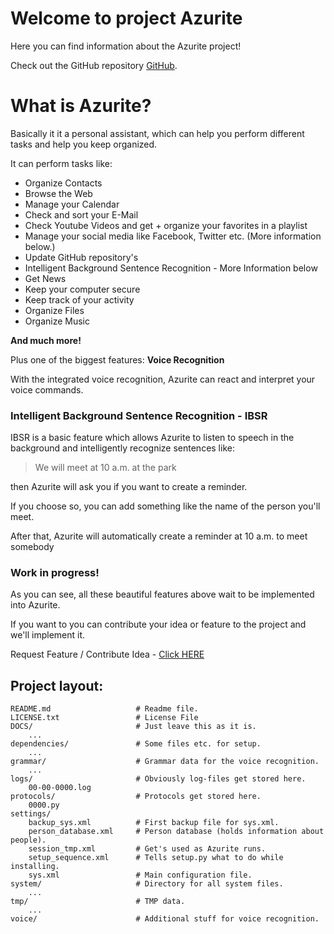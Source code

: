 # Welcome to project Azurite

Here you can find information about the Azurite project!

Check out the GitHub repository [GitHub](https://github.com/Red-C0der/Azurite).

# What is Azurite?

Basically it it a personal assistant, which can help you perform different tasks and help you keep organized.

It can perform tasks like:

- Organize Contacts
- Browse the Web
- Manage your Calendar
- Check and sort your E-Mail
- Check Youtube Videos and get + organize your favorites in a playlist
- Manage your social media like Facebook, Twitter etc. (More information below.)
- Update GitHub repository's
- Intelligent Background Sentence Recognition - More Information below
- Get News
- Keep your computer secure
- Keep track of your activity
- Organize Files
- Organize Music

**And much more!**

Plus one of the biggest features: **Voice Recognition**

With the integrated voice recognition, Azurite can react and interpret your voice commands.

### Intelligent Background Sentence Recognition - IBSR
IBSR is a basic feature which allows Azurite to listen to speech in the background and intelligently recognize sentences like: 
> We will meet at 10 a.m. at the park

then Azurite will ask you if you want to create a reminder.

If you choose so, you can add something like the name of the person you'll meet.

After that, Azurite will automatically create a reminder at 10 a.m. to meet somebody

### Work in progress!

As you can see, all these beautiful features above wait to be implemented into Azurite.

If you want to you can contribute your idea or feature to the project and we'll implement it.

Request Feature / Contribute Idea - [Click HERE](https://github.com/Red-C0der/Project-Azurite/wiki/Request-Feature)

## Project layout:

    README.md                   # Readme file.
    LICENSE.txt                 # License File
    DOCS/                       # Just leave this as it is.
        ...
    dependencies/               # Some files etc. for setup.
        ...
    grammar/                    # Grammar data for the voice recognition.
        ...
    logs/                       # Obviously log-files get stored here.
        00-00-0000.log
    protocols/                  # Protocols get stored here.
        0000.py
    settings/
        backup_sys.xml          # First backup file for sys.xml.
        person_database.xml     # Person database (holds information about people).
        session_tmp.xml         # Get's used as Azurite runs.
        setup_sequence.xml      # Tells setup.py what to do while installing.
        sys.xml                 # Main configuration file.
    system/                     # Directory for all system files.
        ...
    tmp/                        # TMP data.
        ...
    voice/                      # Additional stuff for voice recognition.

